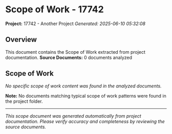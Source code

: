 # Scope of Work - 17742
**Project:** 17742 - Another Project
*Generated: 2025-06-10 05:32:08*

## Overview

This document contains the Scope of Work extracted from project documentation.
**Source Documents:** 0 documents analyzed

## Scope of Work

*No specific scope of work content was found in the analyzed documents.*

**Note:** No documents matching typical scope of work patterns were found in the project folder.

---
*This scope document was generated automatically from project documentation.*
*Please verify accuracy and completeness by reviewing the source documents.*